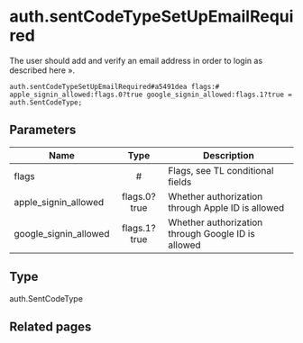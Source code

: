 # auth.sentCodeTypeSetUpEmailRequired
The user should add and verify an email address in order to login as described here ».

```
auth.sentCodeTypeSetUpEmailRequired#a5491dea flags:# apple_signin_allowed:flags.0?true google_signin_allowed:flags.1?true = auth.SentCodeType;
```

## Parameters
| Name | Type | Description |
| ---- | :----: | ----------- |
| flags | # | Flags, see TL conditional fields |
| apple_signin_allowed | flags.0?true | Whether authorization through Apple ID is allowed |
| google_signin_allowed | flags.1?true | Whether authorization through Google ID is allowed |


## Type
auth.SentCodeType

## Related pages
